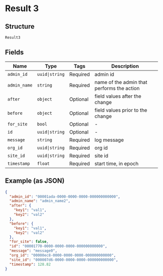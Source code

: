 
# Result 3

## Structure

`Result3`

## Fields

| Name | Type | Tags | Description |
|  --- | --- | --- | --- |
| `admin_id` | `uuid\|string` | Required | admin id |
| `admin_name` | `string` | Required | name of the admin that performs the action |
| `after` | `object` | Optional | field values after the change |
| `before` | `object` | Optional | field values prior to the change |
| `for_site` | `bool` | Optional | - |
| `id` | `uuid\|string` | Optional | - |
| `message` | `string` | Required | log message |
| `org_id` | `uuid\|string` | Required | org id |
| `site_id` | `uuid\|string` | Required | site id |
| `timestamp` | `float` | Required | start time, in epoch |

## Example (as JSON)

```json
{
  "admin_id": "00001ada-0000-0000-0000-000000000000",
  "admin_name": "admin_name2",
  "after": {
    "key1": "val1",
    "key2": "val2"
  },
  "before": {
    "key1": "val1",
    "key2": "val2"
  },
  "for_site": false,
  "id": "00001770-0000-0000-0000-000000000000",
  "message": "message0",
  "org_id": "00000ec8-0000-0000-0000-000000000000",
  "site_id": "000007d6-0000-0000-0000-000000000000",
  "timestamp": 128.82
}
```

